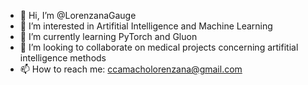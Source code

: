- 👋 Hi, I’m @LorenzanaGauge
- 👀 I’m interested in Artifitial Intelligence and Machine Learning
- 🌱 I’m currently learning PyTorch and Gluon
- 💞️ I’m looking to collaborate on medical projects concerning artifitial intelligence methods
- 📫 How to reach me: ccamacholorenzana@gmail.com

<!---
LorenzanaGauge/LorenzanaGauge is a ✨ special ✨ repository because its `README.md` (this file) appears on your GitHub profile.
You can click the Preview link to take a look at your changes.
--->
